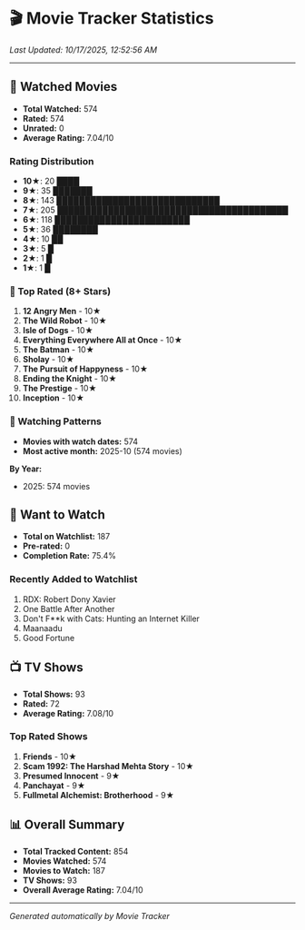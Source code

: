 # 🎬 Movie Tracker Statistics

*Last Updated: 10/17/2025, 12:52:56 AM*

---

## 🍿 Watched Movies

- **Total Watched:** 574
- **Rated:** 574
- **Unrated:** 0
- **Average Rating:** 7.04/10

### Rating Distribution

- **10★**: 20 ████
- **9★**: 35 ███████
- **8★**: 143 █████████████████████████████
- **7★**: 205 █████████████████████████████████████████
- **6★**: 118 ████████████████████████
- **5★**: 36 ████████
- **4★**: 10 ██
- **3★**: 5 █
- **2★**: 1 █
- **1★**: 1 █

### 🌟 Top Rated (8+ Stars)

1. **12 Angry Men** - 10★
2. **The Wild Robot** - 10★
3. **Isle of Dogs** - 10★
4. **Everything Everywhere All at Once** - 10★
5. **The Batman** - 10★
6. **Sholay** - 10★
7. **The Pursuit of Happyness** - 10★
8. **Ending the Knight** - 10★
9. **The Prestige** - 10★
10. **Inception** - 10★

### 📅 Watching Patterns

- **Movies with watch dates:** 574
- **Most active month:** 2025-10 (574 movies)

**By Year:**
- 2025: 574 movies

## 📝 Want to Watch

- **Total on Watchlist:** 187
- **Pre-rated:** 0
- **Completion Rate:** 75.4%

### Recently Added to Watchlist

1. RDX: Robert Dony Xavier
2. One Battle After Another
3. Don't F**k with Cats: Hunting an Internet Killer
4. Maanaadu
5. Good Fortune

## 📺 TV Shows

- **Total Shows:** 93
- **Rated:** 72
- **Average Rating:** 7.08/10

### Top Rated Shows

1. **Friends** - 10★
2. **Scam 1992: The Harshad Mehta Story** - 10★
3. **Presumed Innocent** - 9★
4. **Panchayat** - 9★
5. **Fullmetal Alchemist: Brotherhood** - 9★

## 📊 Overall Summary

- **Total Tracked Content:** 854
- **Movies Watched:** 574
- **Movies to Watch:** 187
- **TV Shows:** 93
- **Overall Average Rating:** 7.04/10

---

*Generated automatically by Movie Tracker*